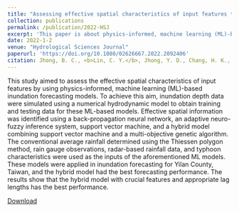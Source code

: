 ```yaml
---
title: "Assessing effective spatial characteristics of input features through physics-informed machine learning models in inundation forecasting during typhoons"
collection: publications
permalink: /publication/2022-HSJ
excerpt: 'This paper is about physics-informed, machine learning (ML)-based inundation forecasting models.'
date: 2022-1-2
venue: "Hydrological Sciences Journal"
paperurl: 'https://doi.org/10.1080/02626667.2022.2092406'
citation: Jhong, B. C., <b>Lin, C. Y.</b>, Jhong, Y. D., Chang, H. K., Chu, J. L., & Fang, H. T. (2022). Assessing effective spatial characteristics of input features through physics-informed machine learning models in inundation forecasting during typhoons, <i>Hydrological Sciences Journal</i>.
---
```


This study aimed to assess the effective spatial characteristics of input features by using physics-informed, machine learning (ML)-based inundation forecasting models. To achieve this aim, inundation depth data were simulated using a numerical hydrodynamic model to obtain training and testing data for these ML-based models. Effective spatial information was identified using a back-propagation neural network, an adaptive neuro-fuzzy inference system, support vector machine, and a hybrid model combining support vector machine and a multi-objective genetic algorithm. The conventional average rainfall determined using the Thiessen polygon method, rain gauge observations, radar-based rainfall data, and typhoon characteristics were used as the inputs of the aforementioned ML models. These models were applied in inundation forecasting for Yilan County, Taiwan, and the hybrid model had the best forecasting performance. The results show that the hybrid model with crucial features and appropriate lag lengths has the best performance.

[Download](https://github.com/philip928lin/philip928lin.github.io/raw/main/files/Jhong_et_at-2022-HSJ.pdf)